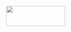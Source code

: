 <img src="https://github.com/dduyg/linkss/blob/49ecf1281e465040447ba11a18dde3824709f496/Hello.gif" width="160" height="55" />
